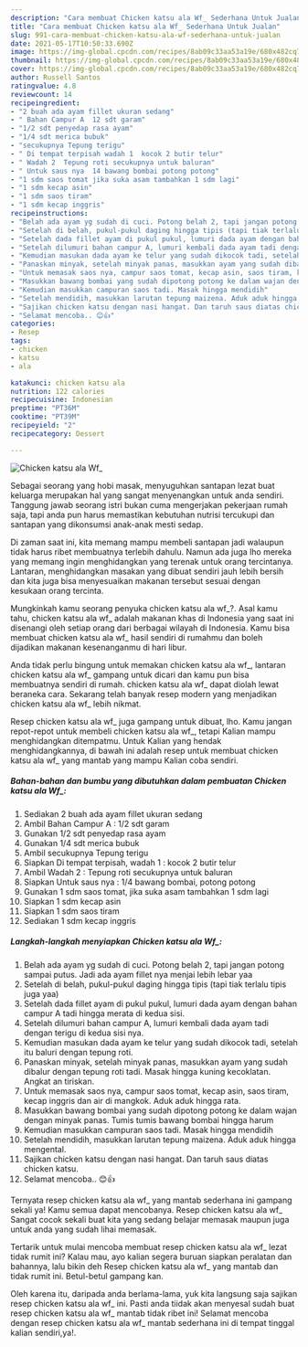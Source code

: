 ```yaml
---
description: "Cara membuat Chicken katsu ala Wf_ Sederhana Untuk Jualan"
title: "Cara membuat Chicken katsu ala Wf_ Sederhana Untuk Jualan"
slug: 991-cara-membuat-chicken-katsu-ala-wf-sederhana-untuk-jualan
date: 2021-05-17T10:50:33.690Z
image: https://img-global.cpcdn.com/recipes/8ab09c33aa53a19e/680x482cq70/chicken-katsu-ala-wf_-foto-resep-utama.jpg
thumbnail: https://img-global.cpcdn.com/recipes/8ab09c33aa53a19e/680x482cq70/chicken-katsu-ala-wf_-foto-resep-utama.jpg
cover: https://img-global.cpcdn.com/recipes/8ab09c33aa53a19e/680x482cq70/chicken-katsu-ala-wf_-foto-resep-utama.jpg
author: Russell Santos
ratingvalue: 4.8
reviewcount: 14
recipeingredient:
- "2 buah ada ayam fillet ukuran sedang"
- " Bahan Campur A  12 sdt garam"
- "1/2 sdt penyedap rasa ayam"
- "1/4 sdt merica bubuk"
- "secukupnya Tepung terigu"
- " Di tempat terpisah wadah 1  kocok 2 butir telur"
- " Wadah 2  Tepung roti secukupnya untuk baluran"
- " Untuk saus nya  14 bawang bombai potong potong"
- "1 sdm saos tomat jika suka asam tambahkan 1 sdm lagi"
- "1 sdm kecap asin"
- "1 sdm saos tiram"
- "1 sdm kecap inggris"
recipeinstructions:
- "Belah ada ayam yg sudah di cuci. Potong belah 2, tapi jangan potong sampai putus. Jadi ada ayam fillet nya menjai lebih lebar yaa"
- "Setelah di belah, pukul-pukul daging hingga tipis (tapi tiak terlalu tipis juga yaa)"
- "Setelah dada fillet ayam di pukul pukul, lumuri dada ayam dengan bahan campur A tadi hingga merata di kedua sisi."
- "Setelah dilumuri bahan campur A, lumuri kembali dada ayam tadi dengan terigu di kedua sisi nya."
- "Kemudian masukan dada ayam ke telur yang sudah dikocok tadi, setelah itu baluri dengan tepung roti."
- "Panaskan minyak, setelah minyak panas, masukkan ayam yang sudah dibalur dengan tepung roti tadi. Masak hingga kuning kecoklatan. Angkat an tiriskan."
- "Untuk memasak saos nya, campur saos tomat, kecap asin, saos tiram, kecap inggris dan air di mangkok. Aduk aduk hingga rata."
- "Masukkan bawang bombai yang sudah dipotong potong ke dalam wajan dengan minyak panas. Tumis tumis bawang bombai hingga harum"
- "Kemudian masukkan campuran saos tadi. Masak hingga mendidih"
- "Setelah mendidih, masukkan larutan tepung maizena. Aduk aduk hingga mengental."
- "Sajikan chicken katsu dengan nasi hangat. Dan taruh saus diatas chicken katsu."
- "Selamat mencoba.. 😊👍"
categories:
- Resep
tags:
- chicken
- katsu
- ala

katakunci: chicken katsu ala 
nutrition: 122 calories
recipecuisine: Indonesian
preptime: "PT36M"
cooktime: "PT39M"
recipeyield: "2"
recipecategory: Dessert

---
```



![Chicken katsu ala Wf_](https://img-global.cpcdn.com/recipes/8ab09c33aa53a19e/680x482cq70/chicken-katsu-ala-wf_-foto-resep-utama.jpg)

Sebagai seorang yang hobi masak, menyuguhkan santapan lezat buat keluarga merupakan hal yang sangat menyenangkan untuk anda sendiri. Tanggung jawab seorang istri bukan cuma mengerjakan pekerjaan rumah saja, tapi anda pun harus memastikan kebutuhan nutrisi tercukupi dan santapan yang dikonsumsi anak-anak mesti sedap.

Di zaman  saat ini, kita memang mampu membeli santapan jadi walaupun tidak harus ribet membuatnya terlebih dahulu. Namun ada juga lho mereka yang memang ingin menghidangkan yang terenak untuk orang tercintanya. Lantaran, menghidangkan masakan yang dibuat sendiri jauh lebih bersih dan kita juga bisa menyesuaikan makanan tersebut sesuai dengan kesukaan orang tercinta. 



Mungkinkah kamu seorang penyuka chicken katsu ala wf_?. Asal kamu tahu, chicken katsu ala wf_ adalah makanan khas di Indonesia yang saat ini disenangi oleh setiap orang dari berbagai wilayah di Indonesia. Kamu bisa membuat chicken katsu ala wf_ hasil sendiri di rumahmu dan boleh dijadikan makanan kesenanganmu di hari libur.

Anda tidak perlu bingung untuk memakan chicken katsu ala wf_, lantaran chicken katsu ala wf_ gampang untuk dicari dan kamu pun bisa membuatnya sendiri di rumah. chicken katsu ala wf_ dapat diolah lewat beraneka cara. Sekarang telah banyak resep modern yang menjadikan chicken katsu ala wf_ lebih nikmat.

Resep chicken katsu ala wf_ juga gampang untuk dibuat, lho. Kamu jangan repot-repot untuk membeli chicken katsu ala wf_, tetapi Kalian mampu menghidangkan ditempatmu. Untuk Kalian yang hendak menghidangkannya, di bawah ini adalah resep untuk membuat chicken katsu ala wf_ yang mantab yang mampu Kalian coba sendiri.

<!--inarticleads1-->

##### Bahan-bahan dan bumbu yang dibutuhkan dalam pembuatan Chicken katsu ala Wf_:

1. Sediakan 2 buah ada ayam fillet ukuran sedang
1. Ambil  Bahan Campur A : 1/2 sdt garam
1. Gunakan 1/2 sdt penyedap rasa ayam
1. Gunakan 1/4 sdt merica bubuk
1. Ambil secukupnya Tepung terigu
1. Siapkan  Di tempat terpisah, wadah 1 : kocok 2 butir telur
1. Ambil  Wadah 2 : Tepung roti secukupnya untuk baluran
1. Siapkan  Untuk saus nya : 1/4 bawang bombai, potong potong
1. Gunakan 1 sdm saos tomat, jika suka asam tambahkan 1 sdm lagi
1. Siapkan 1 sdm kecap asin
1. Siapkan 1 sdm saos tiram
1. Sediakan 1 sdm kecap inggris




<!--inarticleads2-->

##### Langkah-langkah menyiapkan Chicken katsu ala Wf_:

1. Belah ada ayam yg sudah di cuci. Potong belah 2, tapi jangan potong sampai putus. Jadi ada ayam fillet nya menjai lebih lebar yaa
1. Setelah di belah, pukul-pukul daging hingga tipis (tapi tiak terlalu tipis juga yaa)
1. Setelah dada fillet ayam di pukul pukul, lumuri dada ayam dengan bahan campur A tadi hingga merata di kedua sisi.
1. Setelah dilumuri bahan campur A, lumuri kembali dada ayam tadi dengan terigu di kedua sisi nya.
1. Kemudian masukan dada ayam ke telur yang sudah dikocok tadi, setelah itu baluri dengan tepung roti.
1. Panaskan minyak, setelah minyak panas, masukkan ayam yang sudah dibalur dengan tepung roti tadi. Masak hingga kuning kecoklatan. Angkat an tiriskan.
1. Untuk memasak saos nya, campur saos tomat, kecap asin, saos tiram, kecap inggris dan air di mangkok. Aduk aduk hingga rata.
1. Masukkan bawang bombai yang sudah dipotong potong ke dalam wajan dengan minyak panas. Tumis tumis bawang bombai hingga harum
1. Kemudian masukkan campuran saos tadi. Masak hingga mendidih
1. Setelah mendidih, masukkan larutan tepung maizena. Aduk aduk hingga mengental.
1. Sajikan chicken katsu dengan nasi hangat. Dan taruh saus diatas chicken katsu.
1. Selamat mencoba.. 😊👍




Ternyata resep chicken katsu ala wf_ yang mantab sederhana ini gampang sekali ya! Kamu semua dapat mencobanya. Resep chicken katsu ala wf_ Sangat cocok sekali buat kita yang sedang belajar memasak maupun juga untuk anda yang sudah lihai memasak.

Tertarik untuk mulai mencoba membuat resep chicken katsu ala wf_ lezat tidak rumit ini? Kalau mau, ayo kalian segera buruan siapkan peralatan dan bahannya, lalu bikin deh Resep chicken katsu ala wf_ yang mantab dan tidak rumit ini. Betul-betul gampang kan. 

Oleh karena itu, daripada anda berlama-lama, yuk kita langsung saja sajikan resep chicken katsu ala wf_ ini. Pasti anda tiidak akan menyesal sudah buat resep chicken katsu ala wf_ mantab tidak ribet ini! Selamat mencoba dengan resep chicken katsu ala wf_ mantab sederhana ini di tempat tinggal kalian sendiri,ya!.

